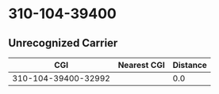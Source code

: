 # 310-104-39400
## Unrecognized Carrier


| CGI | Nearest CGI | Distance |
|-----|-------------|----------|
| 310-104-39400-32992 |  | 0.0 |
